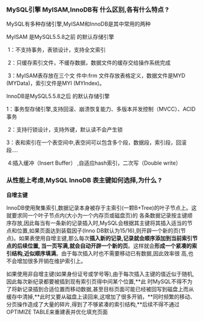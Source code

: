 ### MySQL引擎 MyISAM,InnoDB有 什么区别,各有什么特点 ?

MySQL有多种存储引擎,MyISAM和InnoDB是其中常用的两种

MyISAM 是MySQL5.5.8之前 的默认存储引擎

​	1：不支持事务，表锁设计，支持全文索引                      

​	2：只缓存索引文件，不缓存数据，数据文件的缓存交给操作系统完成

​	3：MyISAM表存放在三个文 件中:frm 文件存放表格定义，数据文件是MYD (MYData)，索引文件是MYI (MYIndex)。

InnoDB是MySQL5.5.8之后 的默认存储引擎

​	1：事务型存储引擎,支持回滚、崩溃恢复能力、多版本并发控制（MVCC）、ACID事务 

​	2：支持行锁设计，支持外键，默认读不会产生锁

​	3：表和索引在一个表空间中,表空间可以包含多个段，数据段，索引段，回滚段....

​	4:插入缓冲（Insert Buffer） ,自适应hash索引，二次写（Double write）



### 从性能上考虑,MySQL InnoDB 表主键如何选择,为什么   ?

**自增主键**

InnoDB使用聚集索引,数据记录本身被存于主索引(一颗B+Tree)的叶子节点上。这就要求同一个叶子节点内(大小为一个内存页或磁盘页)的 各条数据记录按主键顺序存放,因此每当有一条新的记录插入时,MySQL会根据其主键将其插入适当的节点和位置,如果页面达到装载因子(Inno DB默认为15/16),则开辟一个新的页(节点)。如果表使用自增主键,那么每次**插入新的记录,记录就会顺序添加到当前索引节点的后续位置, 当一页写满,就会自动开辟一个新的页**。这样就会**形成一个紧凑的索引结构,近似顺序填满**。由于每次插入时也不需要移动已有数据,因此效率很 高,也不会增加很多开销在维护索引上。

如果使用非自增主键(如果身份证号或学号等),由于每次插入主键的值近似于随机,因此每次新纪录都要被插到现有索引页得中间某个位置,**此 时MySQL不得不为了将新记录插到合适位置而移动数据,甚至目标页面可能已经被回写到磁盘上而从缓存中清掉,**此时又要从磁盘上读回来,这增加了很多开销，**同时频繁的移动、分页操作造成了大量的碎片,得到了不够紧凑的索引结构,**后续不得不通过OPTIMIZE TABLE来重建表并优化填充页面







